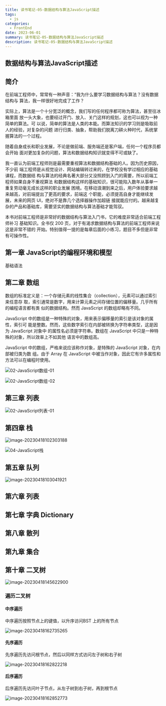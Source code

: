 ```yaml
---
title: 读书笔记-05-数据结构与算法JavaScript描述
tags: 
  - js
categories: 
  - FrontEnd
date: 2023-06-01
summary: 读书笔记-05-数据结构与算法JavaScript描述
description: 读书笔记-05-数据结构与算法JavaScript描述
---
```


## 数据结构与算法JavaScript描述



## 简介

在前端工程师中，常常有一种声音：“我为什么要学习数据结构与算法？没有数据结构与 算法，我一样很好地完成了工作？

实际上，算法是一个十分宽泛的概念，我们写的任何程序都可称为算法，甚至往冰箱里面 放一头大象，也要经过开门、放入、关门这样的规划，这也可以视为一种简单的算法。可 以说，简单的算法是人类的本能。而算法知识的学习则是吸取前人的经验，对复杂的问题 进行归类、抽象，帮助我们脱离刀耕火种时代，系统掌握算法的一个过程。

随着自身成长和职业发展，不论是做前端、服务端还是客户端，任何一个程序员都会开始 面对更加复杂的问题，算法和数据结构知识就变得不可或缺了。

我一直认为前端工程师则是最需要重视算法和数据结构基础的人。因为历史原因，不少前 端工程师是从视觉设计、网站编辑转过来的，在学校没有学过相应的基础课程，而数据结 构与算法的经典名著大部分又没照顾到入门的需要，所以前端工程师如果自身不重视算法 和数据结构这样的基础知识，很可能陷入数年从事单一重复劳动毫无成长这样的职业发展 困境。在移动浪潮到来之后，用户体验要求越来越高，对前端提出了更高的要求，前端这 个职能，必须提高自身才能继续发展，未来的网页 UI，绝对不是靠几个选择器操作加超链 接就能应付的。越来越复杂的产品和基础库，需要坚实的数据结构与算法基础才能驾驭。

本书对前端工程师是非常好的数据结构与算法入门书，它的难度非常适合前端工程师补习 基础知识。全书仅 200 页，对于有渴求数据结构与算法的前端工程师来说这是非常不错的 开始。特别值得一提的是每章后面的小练习，题目不多但是非常有可操作性。



## 第一章 JavaScript的编程环境和模型

基础语法





## 第二章 数组

数组的标准定义是：一个存储元素的线性集合（collection），元素可以通过索引来任意存 取，索引通常是数字，用来计算元素之间存储位置的偏移量。几乎所有的编程语言都有类 似的数据结构。然而 JavaScript 的数组却略有不同。 

JavaScript 中的数组是一种特殊的对象，用来表示偏移量的索引是该对象的属性，索引可 能是整数。然而，这些数字索引在内部被转换为字符串类型，这是因为 JavaScript 对象中 的属性名必须是字符串。数组在 JavaScript 中只是一种特殊的对象，所以效率上不如其他 语言中的数组高。

JavaScript 中的数组，严格来说应该称作对象，是特殊的 JavaScript 对象，在内部被归类为数 组。由于 Array 在 JavaScript 中被当作对象，因此它有许多属性和方法可以在编程时使用。

![02-JavaScript数组-01](https://shinoimg.yyshino.top/img/202304162249084.png)

![02-JavaScript数组-02](https://shinoimg.yyshino.top/img/202304162249028.png)



## 第三章 列表

![02-JavaScript列表-01](https://shinoimg.yyshino.top/img/202304171930023.png)



## 第四章 栈

![image-20230418102303188](https://shinoimg.yyshino.top/img/202304181023645.png)

![04-JavaScript栈](https://shinoimg.yyshino.top/img/202304181025304.png)



## 第五章 队列

![image-20230418103041921](https://shinoimg.yyshino.top/img/202304181030037.png)



## 第六章 列表



## 第七章 字典 Dictionary



## 第八章 散列



## 第九章 集合



## 第十章 二叉树

![image-20230418145622900](https://shinoimg.yyshino.top/img/202304181456986.png)



### 遍历二叉树

#### 中序遍历

中序遍历按照节点上的键值，以升序访问BST 上的所有节点

![image-20230418162735265](https://shinoimg.yyshino.top/img/202304181628159.png)

#### 先序遍历

先序遍历先访问根节点，然后以同样方式访问左子树和右子树

![image-20230418162822218](https://shinoimg.yyshino.top/img/202304181629097.png)

#### 后序遍历

后序遍历先访问叶子节点，从左子树到右子树，再到根节点

![image-20230418162852773](https://shinoimg.yyshino.top/img/202304181629980.png)



